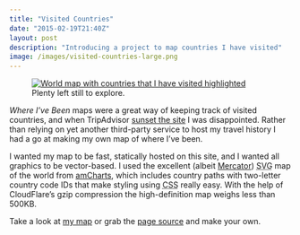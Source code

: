 ```yaml
---
title: "Visited Countries"
date: "2015-02-19T21:40Z"
layout: post
description: "Introducing a project to map countries I have visited"
image: /images/visited-countries-large.png
---
```


<figure>
    <a href="/projects/visited-countries/" target="_blank">
        <img src="/images/visited-countries-small.png" srcset="/images/visited-countries-medium.png 1x, /images/visited-countries-large.png 2x" alt="World map with countries that I have visited highlighted">
    </a>
    <figcaption>Plenty left still to explore.</figcaption>
</figure>

*Where I’ve Been* maps were a great way of keeping track of visited countries, and when TripAdvisor [sunset the site](http://www.whereivebeen.com) I was disappointed. Rather than relying on yet another third-party service to host my travel history I had a go at making my own map of where I’ve been.

I wanted my map to be fast, statically hosted on this site, and I wanted all graphics to be vector-based. I used the excellent (albeit [Mercator](http://en.wikipedia.org/wiki/Mercator_projection)) <abbr title="Scalable Vector Graphic">SVG</abbr> map of the world from [amCharts](http://www.amcharts.com/svg-maps), which includes country paths with two-letter country code IDs that make styling using <abbr title="Cascading Stylesheet">CSS</abbr> really easy. With the help of CloudFlare’s gzip compression the high-definition map weighs less than 500KB.

Take a look at [my map](/projects/visited-countries/) or grab the [page source](https://raw.githubusercontent.com/danleech/danleech.com/gh-pages/projects/visited-countries/index.html) and make your own.